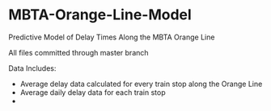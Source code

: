 # MBTA-Orange-Line-Model
Predictive Model of Delay Times Along the MBTA Orange Line

All files committed through master branch

Data Includes:
  - Average delay data calculated for every train stop along the Orange Line
  - Average daily delay data for each train stop
  - 
